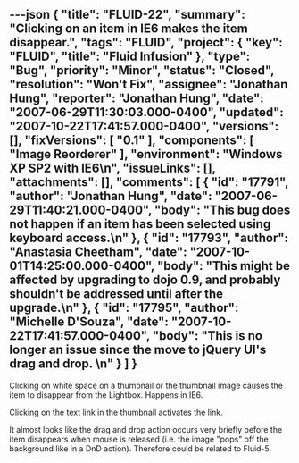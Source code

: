 ---json
{
  "title": "FLUID-22",
  "summary": "Clicking on an item in IE6 makes the item disappear.",
  "tags": "FLUID",
  "project": {
    "key": "FLUID",
    "title": "Fluid Infusion"
  },
  "type": "Bug",
  "priority": "Minor",
  "status": "Closed",
  "resolution": "Won't Fix",
  "assignee": "Jonathan Hung",
  "reporter": "Jonathan Hung",
  "date": "2007-06-29T11:30:03.000-0400",
  "updated": "2007-10-22T17:41:57.000-0400",
  "versions": [],
  "fixVersions": [
    "0.1"
  ],
  "components": [
    "Image Reorderer"
  ],
  "environment": "Windows XP SP2 with IE6\n",
  "issueLinks": [],
  "attachments": [],
  "comments": [
    {
      "id": "17791",
      "author": "Jonathan Hung",
      "date": "2007-06-29T11:40:21.000-0400",
      "body": "This bug does not happen if an item has been selected using keyboard access.\n"
    },
    {
      "id": "17793",
      "author": "Anastasia Cheetham",
      "date": "2007-10-01T14:25:00.000-0400",
      "body": "This might be affected by upgrading to dojo 0.9, and probably shouldn't be addressed until after the upgrade.\n"
    },
    {
      "id": "17795",
      "author": "Michelle D'Souza",
      "date": "2007-10-22T17:41:57.000-0400",
      "body": "This is no longer an issue since the move to jQuery UI's drag and drop.&#x20;\n"
    }
  ]
}
---
Clicking on white space on a thumbnail or the thumbnail image causes the item to disappear from the Lightbox. Happens in IE6.

Clicking on the text link in the thumbnail activates the link.

It almost looks like the drag and drop action occurs very briefly before the item disappears when mouse is released (i.e. the image "pops" off the background like in a DnD action).  Therefore could be related to Fluid-5.

        